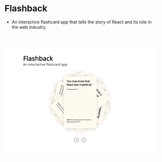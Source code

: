 # Flashback

* An interactive flashcard app that tells the story of React and its role in the web industry.

<br /><br />

<img src='./flash.png' alt="flashcard screenshot">